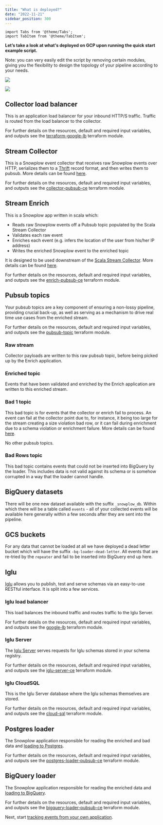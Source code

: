 ```yaml
---
title: "What is deployed?"
date: "2022-11-21"
sidebar_position: 300
---
```


```mdx-code-block
import Tabs from '@theme/Tabs';
import TabItem from '@theme/TabItem';
```

**Let’s take a look at what's deployed on GCP upon running the quick start example script.**

Note: you can very easily edit the script by removing certain modules, giving you the flexibility to design the topology of your pipeline according to your needs.

<Tabs groupId="destination">
  <TabItem value="postgres" label="Postgres" default>

![](images/postgres.png)

  </TabItem>
  <TabItem value="bigquery" label="BigQuery">

![](images/bigquery.png)

  </TabItem>
</Tabs>

## Collector load balancer

This is an application load balancer for your inbound HTTP/S traffic. Traffic is routed from the load balancer to the collector.

For further details on the resources, default and required input variables, and outputs see the [terraform-google-lb](https://registry.terraform.io/modules/snowplow-devops/lb/google/latest) terraform module.

## Stream Collector

This is a Snowplow event collector that receives raw Snowplow events over HTTP, serializes them to a [Thrift](http://thrift.apache.org/) record format, and then writes them to pubsub. More details can be found [here](/docs/collecting-data/stream-collector/index.md).

For further details on the resources, default and required input variables, and outputs see the [collector-pubsub-ce](https://registry.terraform.io/modules/snowplow-devops/collector-pubsub-ce/google/latest) terraform module.

## Stream Enrich

This is a Snowplow app written in scala which:

- Reads raw Snowplow events off a Pubsub topic populated by the Scala Stream Collector
- Validates each raw event
- Enriches each event (e.g. infers the location of the user from his/her IP address)
- Writes the enriched Snowplow event to the enriched topic

It is designed to be used downstream of the [Scala Stream Collector](/docs/collecting-data/stream-collector/index.md). More details can be found [here](/docs/enriching-your-data/enrichment-components/stream-enrich/index.md).

For further details on the resources, default and required input variables, and outputs see the [enrich-pubsub-ce](https://registry.terraform.io/modules/snowplow-devops/enrich-pubsub-ce/google/latest) terraform module.

## Pubsub topics

Your pubsub topics are a key component of ensuring a non-lossy pipeline, providing crucial back-up, as well as serving as a mechanism to drive real time use cases from the enriched stream.

For further details on the resources, default and required input variables, and outputs see the [pubsub-topic](https://registry.terraform.io/modules/snowplow-devops/pubsub-topic/google/latest) terraform module.

### Raw stream

Collector payloads are written to this raw pubsub topic, before being picked up by the Enrich application.

### Enriched topic

Events that have been validated and enriched by the Enrich application are written to this enriched stream.

### Bad 1 topic

This bad topic is for events that the collector or enrich fail to process. An event can fail at the collector point due to, for instance, it being too large for the stream creating a size violation bad row, or it can fail during enrichment due to a schema violation or enrichment failure. More details can be found [here](/docs/managing-data-quality/failed-events/understanding-failed-events/index.md).

<Tabs groupId="destination">
  <TabItem value="postgres" label="Postgres" default>

No other pubsub topics.

  </TabItem>
  <TabItem value="bigquery" label="BigQuery">

### Bad Rows topic

This bad topic contains events that could not be inserted into BigQuery by the loader.  This includes data is not valid against its schema or is somehow corrupted in a way that the loader cannot handle.

## BigQuery datasets

There will be one new dataset available with the suffix `_snowplow_db`.  Within which there will be a table called `events` - all of your collected events will be available here generally within a few seconds after they are sent into the pipeline.

## GCS buckets

For any data that cannot be loaded at all we have deployed a dead letter bucket which will have the suffix `-bq-loader-dead-letter`.  All events that are re-tried by the `repeater` and fail to be inserted into BigQuery end up here.

  </TabItem>
</Tabs>

## Iglu

[Iglu](/docs/pipeline-components-and-applications/iglu/index.md) allows you to publish, test and serve schemas via an easy-to-use RESTful interface. It is split into a few services.

### Iglu load balancer

This load balances the inbound traffic and routes traffic to the Iglu Server.

For further details on the resources, default and required input variables, and outputs see the [google-lb](https://registry.terraform.io/modules/snowplow-devops/collector-pubsub-ce/google/latest) terraform module.

### Iglu Server

The [Iglu Server](https://github.com/snowplow-incubator/iglu-server/) serves requests for Iglu schemas stored in your schema registry. 

For further details on the resources, default and required input variables, and outputs see the [iglu-server-ce](https://registry.terraform.io/modules/snowplow-devops/iglu-server-ce/google/latest) terraform module.

### Iglu CloudSQL

This is the Iglu Server database where the Iglu schemas themselves are stored.

For further details on the resources, default and required input variables, and outputs see the [cloud-sql](https://registry.terraform.io/modules/snowplow-devops/cloud-sql/google/latest) terraform module.

<Tabs groupId="destination">
  <TabItem value="postgres" label="Postgres" default>

## Postgres loader

The Snowplow application responsible for reading the enriched and bad data and [loading to Postgres](/docs/destinations/warehouses-and-lakes/postgres/index.md).

For further details on the resources, default and required input variables, and outputs see the [postgres-loader-pubsub-ce](https://registry.terraform.io/modules/snowplow-devops/postgres-loader-pubsub-ce/google/latest) terraform module.

  </TabItem>
  <TabItem value="bigquery" label="BigQuery">

## BigQuery loader

The Snowplow application responsible for reading the enriched data and [loading to BigQuery](/docs/destinations/warehouses-and-lakes/bigquery/index.md).

For further details on the resources, default and required input variables, and outputs see the [bigquery-loader-pubsub-ce](https://registry.terraform.io/modules/snowplow-devops/bigquery-loader-pubsub-ce/google/latest) terraform module.

  </TabItem>
</Tabs>

Next, start [tracking events from your own application](/docs/getting-started-on-snowplow-open-source/tracking-events/index.md).
